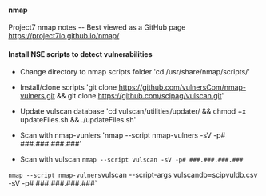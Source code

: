 #### nmap
 Project7 nmap notes -- Best viewed as a GitHub page  https://project7io.github.io/nmap/

#### Install NSE scripts to detect vulnerabilities

- Change directory to nmap scripts folder
'cd /usr/share/nmap/scripts/'

- Install/clone scripts
'git clone https://github.com/vulnersCom/nmap-vulners.git && git clone https://github.com/scipag/vulscan.git'

- Update vulscan database
'cd vulscan/utilities/updater/ && chmod +x updateFiles.sh && ./updateFiles.sh'

- Scan with nmap-vunlers
'nmap --script nmap-vulners -sV -p# ###.###.###.###'

- Scan with vulscan 
`nmap --script vulscan -sV -p# ###.###.###.###`

`nmap --script nmap-vulners`vulscan --script-args vulscandb=scipvuldb.csv -sV -p# ###.###.###.###`
